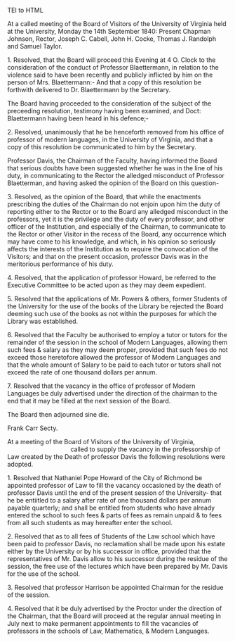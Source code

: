  TEI to HTML

At a called meeting of the Board of Visitors of the University of Virginia held at the University, Monday the 14th September 1840: Present Chapman Johnson, Rector, Joseph C. Cabell, John H. Cocke, Thomas J. Randolph and Samuel Taylor.

1\. Resolved, that the Board will proceed this Evening at 4 O. Clock to the consideration of the conduct of Professor Blaettermann, in relation to the violence said to have been recently and publicly inflicted by him on the person of Mrs. Blaettermann:- And that a copy of this resolution be forthwith delivered to Dr. Blaettermann by the Secretary.

The Board having proceeded to the consideration of the subject of the preceeding resolution, testimony having been examined, and Doct: Blaettermann having been heard in his defence;-

2\. Resolved, unanimously that he be henceforth removed from his office of professor of modern languages, in the University of Virginia, and that a copy of this resolution be communicated to him by the Secretary.

Professor Davis, the Chairman of the Faculty, having informed the Board that serious doubts have been suggested whether he was in the line of his duty, in communicating to the Rector the alledged misconduct of Professor Blaetterman, and having asked the opinion of the Board on this question-

3\. Resolved, as the opinion of the Board, that while the enactments prescribing the duties of the Chairman do not enjoin upon him the duty of reporting either to the Rector or to the Board any alledged misconduct in the professors, yet it is the privilege and the duty of every professor, and other officer of the Institution, and especially of the Chairman, to communicate to the Rector or other Visitor in the recess of the Board, any occurrence which may have come to his knowledge, and which, in his opinion so seriously affects the interests of the Institution as to require the convocation of the Visitors; and that on the present occasion, professor Davis was in the meritorious performance of his duty.

4\. Resolved, that the application of professor Howard, be referred to the Executive Committee to be acted upon as they may deem expedient.

5\. Resolved that the applications of Mr. Powers & others, former Students of the University for the use of the books of the Library be rejected the Board deeming such use of the books as not within the purposes for which the Library was established.

6\. Resolved that the Faculty be authorised to employ a tutor or tutors for the remainder of the session in the school of Modern Languages, allowing them such fees & salary as they may deem proper, provided that such fees do not exceed those heretofore allowed the professor of Modern Languages and that the whole amount of Salary to be paid to each tutor or tutors shall not exceed the rate of one thousand dollars per annum.

7\. Resolved that the vacancy in the office of professor of Modern Languages be duly advertised under the direction of the chairman to the end that it may be filled at the next session of the Board.

The Board then adjourned sine die.

Frank Carr Secty.

At a meeting of the Board of Visitors of the University of Virginia,            called to supply the vacancy in the professorship of Law created by the Death of professor Davis the following resolutions were adopted.

1\. Resolved that Nathaniel Pope Howard of the City of Richmond be appointed professor of Law to fill the vacancy occasioned by the death of professor Davis until the end of the present session of the University- that he be entiitled to a salary after rate of one thousand dollars per annum payable quarterly; and shall be entitled from students who have already entered the school to such fees & parts of fees as remain unpaid & to fees from all such students as may hereafter enter the school.

2\. Resolved that as to all fees of Students of the Law school which have been paid to professor Davis, no reclamation shall be made upon his estate either by the University or by his successor in office, provided that the representatives of Mr. Davis allow to his successor during the residue of the session, the free use of the lectures which have been prepared by Mr. Davis for the use of the school.

3\. Resolved that professor Harrison be appointed Chairman for the residue of the session.

4\. Resolved that it be duly advertised by the Proctor under the direction of the Chairman, that the Board will proceed at the regular annual meeting in July next to make permanent appointments to fill the vacancies of professors in the schools of Law, Mathematics, & Modern Languages.